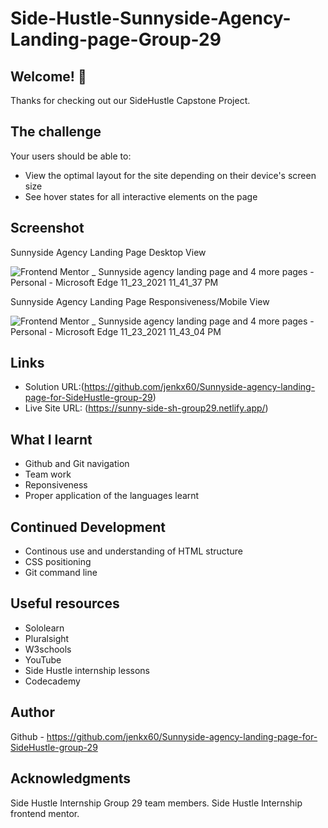 # Side-Hustle-Sunnyside-Agency-Landing-page-Group-29


## Welcome! 👋

Thanks for checking out our SideHustle Capstone Project.

## The challenge

Your users should be able to:

- View the optimal layout for the site depending on their device's screen size
- See hover states for all interactive elements on the page

## Screenshot

Sunnyside Agency Landing Page Desktop View

![Frontend Mentor _ Sunnyside agency landing page and 4 more pages - Personal - Microsoft​ Edge 11_23_2021 11_41_37 PM](https://user-images.githubusercontent.com/53613455/143140837-4bccfb7b-cc66-4d15-8738-8ca38905f01e.png)

Sunnyside Agency Landing Page Responsiveness/Mobile View

![Frontend Mentor _ Sunnyside agency landing page and 4 more pages - Personal - Microsoft​ Edge 11_23_2021 11_43_04 PM](https://user-images.githubusercontent.com/53613455/143141103-af6bd551-11c0-4c89-881b-b59c38ddfba0.png)


## Links

- Solution URL:(https://github.com/jenkx60/Sunnyside-agency-landing-page-for-SideHustle-group-29)
- Live Site URL: (https://sunny-side-sh-group29.netlify.app/)

## What I learnt

- Github and Git navigation
- Team work
- Reponsiveness
- Proper application of the languages learnt

## Continued Development

- Continous use and understanding of HTML structure
- CSS positioning 
- Git command line

## Useful resources

- Sololearn
- Pluralsight
- W3schools
- YouTube
- Side Hustle internship lessons
- Codecademy

## Author

Github - https://github.com/jenkx60/Sunnyside-agency-landing-page-for-SideHustle-group-29

## Acknowledgments

Side Hustle Internship Group 29 team members. Side Hustle Internship frontend mentor.

